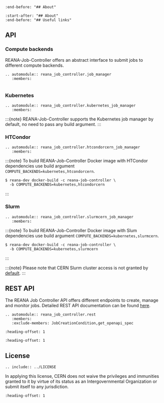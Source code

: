 ```{include} ../README.md
:end-before: "## About"
```

```{include} ../README.md
:start-after: "## About"
:end-before: "## Useful links"
```

## API

### Compute backends

REANA-Job-Controller offers an abstract interface to submit jobs to different
compute backends.

```{eval-rst}
.. automodule:: reana_job_controller.job_manager
   :members:
```

```{image} /_static/reana-job-manager.png
```

### Kubernetes

```{eval-rst}
.. automodule:: reana_job_controller.kubernetes_job_manager
   :members:
```

:::{note}
REANA-Job-Controller supports the Kubernetes job manager by default, no need
to pass any build argument.
:::

### HTCondor

```{eval-rst}
.. automodule:: reana_job_controller.htcondorcern_job_manager
   :members:
```

:::{note}
To build REANA-Job-Controller Docker image with HTCondor dependencies use build
argument `COMPUTE_BACKENDS=kubernetes,htcondorcern`.

```console
$ reana-dev docker-build -c reana-job-controller \
  -b COMPUTE_BACKENDS=kubernetes,htcondorcern
```
:::

### Slurm

```{eval-rst}
.. automodule:: reana_job_controller.slurmcern_job_manager
   :members:
```

:::{note}
To build REANA-Job-Controller Docker image with Slum dependencies use build
argument `COMPUTE_BACKENDS=kubernetes,slurmcern`.

```console
$ reana-dev docker-build -c reana-job-controller \
  -b COMPUTE_BACKENDS=kubernetes,slurmcern
```
:::

:::{note}
Please note that CERN Slurm cluster access is not granted by
[default](https://batchdocs.web.cern.ch/linuxhpc/access.html).
:::

## REST API

The REANA Job Controller API offers different endpoints to create, manage and monitor jobs.
Detailed REST API documentation can be found <a href="_static/api.html">here</a>.

```{eval-rst}
.. automodule:: reana_job_controller.rest
   :members:
   :exclude-members: JobCreationCondition,get_openapi_spec
```

```{include} ../CHANGELOG.md
:heading-offset: 1
```

```{include} ../CONTRIBUTING.md
:heading-offset: 1
```

## License

```{eval-rst}
.. include:: ../LICENSE
```

In applying this license, CERN does not waive the privileges and immunities
granted to it by virtue of its status as an Intergovernmental Organization or
submit itself to any jurisdiction.

```{include} ../AUTHORS.md
:heading-offset: 1
```
